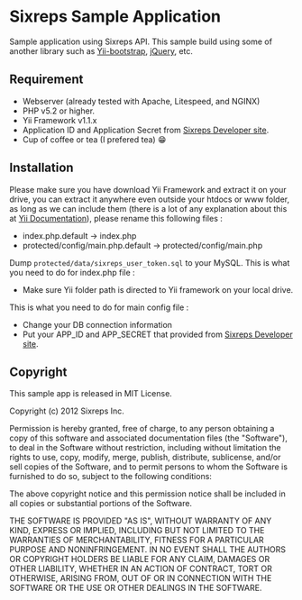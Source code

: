 # Sixreps Sample Application

Sample application using Sixreps API. This sample build using some of another library such as [Yii-bootstrap](http://www.cniska.net/yii-bootstrap/), [jQuery](http://jquery.com/), etc.

## Requirement

* Webserver (already tested with Apache, Litespeed, and NGINX)
* PHP v5.2 or higher.
* Yii Framework v1.1.x
* Application ID and Application Secret from [Sixreps Developer site](http://developers.sixreps.com/).
* Cup of coffee or tea (I prefered tea) :grin:

## Installation

Please make sure you have download Yii Framework and extract it on your drive, you can extract it anywhere even outside your htdocs or www folder, as long as we can include them (there is a lot of any explanation about this at [Yii Documentation](http://www.yiiframework.com/doc/)), please rename this following files :

* index.php.default -> index.php
* protected/config/main.php.default -> protected/config/main.php

Dump ``protected/data/sixreps_user_token.sql`` to your MySQL. This is what you need to do for index.php file :

* Make sure Yii folder path is directed to Yii framework on your local drive.

This is what you need to do for main config file :

* Change your DB connection information
* Put your APP_ID and APP_SECRET that provided from [Sixreps Developer site](http://developers.sixreps.com/).

## Copyright

This sample app is released in MIT License.

Copyright (c) 2012 Sixreps Inc.

Permission is hereby granted, free of charge, to any person obtaining a copy of this software and associated documentation files (the "Software"), to deal in the Software without restriction, including without limitation the rights to use, copy, modify, merge, publish, distribute, sublicense, and/or sell copies of the Software, and to permit persons to whom the Software is furnished to do so, subject to the following conditions:

The above copyright notice and this permission notice shall be included in all copies or substantial portions of the Software.

THE SOFTWARE IS PROVIDED "AS IS", WITHOUT WARRANTY OF ANY KIND, EXPRESS OR IMPLIED, INCLUDING BUT NOT LIMITED TO THE WARRANTIES OF MERCHANTABILITY, FITNESS FOR A PARTICULAR PURPOSE AND NONINFRINGEMENT. IN NO EVENT SHALL THE AUTHORS OR COPYRIGHT HOLDERS BE LIABLE FOR ANY CLAIM, DAMAGES OR OTHER LIABILITY, WHETHER IN AN ACTION OF CONTRACT, TORT OR OTHERWISE, ARISING FROM, OUT OF OR IN CONNECTION WITH THE SOFTWARE OR THE USE OR OTHER DEALINGS IN THE SOFTWARE.